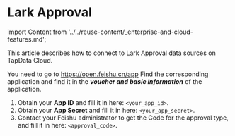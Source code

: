 # Lark Approval

import Content from '../../reuse-content/_enterprise-and-cloud-features.md';

<Content />

This article describes how to connect to Lark Approval data sources on TapData Cloud.

You need to go to https://open.feishu.cn/app Find the corresponding application and find it in the ***voucher and basic information*** of the application.

1. Obtain your **App ID** and fill it in here: `<your_app_id>`.
2. Obtain your **App Secret** and fill it in here: `<your_app_secret>`.
3. Contact your Feishu administrator to get the Code for the approval type, and fill it in here: `<approval_code>`.